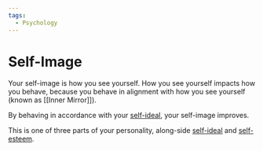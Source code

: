 ```yaml
---
tags:
  - Psychology
---
```

# Self-Image

Your self-image is how you see yourself. How you see yourself impacts how you behave, because you behave in alignment with how you see yourself (known as [[Inner Mirror]]).

By behaving in accordance with your [self-ideal](health/self-ideal.md), your self-image improves.

This is one of three parts of your personality, along-side [self-ideal](health/self-ideal.md) and [self-esteem](health/self-esteem.md).